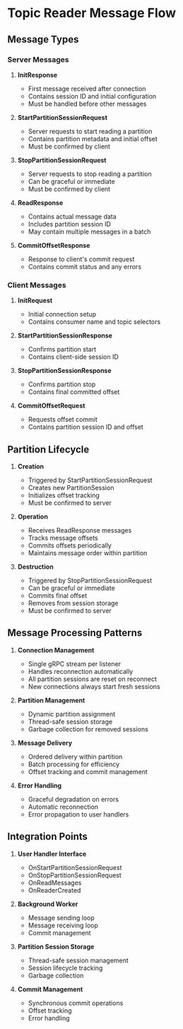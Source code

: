 # Topic Reader Message Flow

## Message Types

### Server Messages
1. **InitResponse**
   - First message received after connection
   - Contains session ID and initial configuration
   - Must be handled before other messages

2. **StartPartitionSessionRequest**
   - Server requests to start reading a partition
   - Contains partition metadata and initial offset
   - Must be confirmed by client

3. **StopPartitionSessionRequest**
   - Server requests to stop reading a partition
   - Can be graceful or immediate
   - Must be confirmed by client

4. **ReadResponse**
   - Contains actual message data
   - Includes partition session ID
   - May contain multiple messages in a batch

5. **CommitOffsetResponse**
   - Response to client's commit request
   - Contains commit status and any errors

### Client Messages
1. **InitRequest**
   - Initial connection setup
   - Contains consumer name and topic selectors

2. **StartPartitionSessionResponse**
   - Confirms partition start
   - Contains client-side session ID

3. **StopPartitionSessionResponse**
   - Confirms partition stop
   - Contains final committed offset

4. **CommitOffsetRequest**
   - Requests offset commit
   - Contains partition session ID and offset

## Partition Lifecycle

1. **Creation**
   - Triggered by StartPartitionSessionRequest
   - Creates new PartitionSession
   - Initializes offset tracking
   - Must be confirmed to server

2. **Operation**
   - Receives ReadResponse messages
   - Tracks message offsets
   - Commits offsets periodically
   - Maintains message order within partition

3. **Destruction**
   - Triggered by StopPartitionSessionRequest
   - Can be graceful or immediate
   - Commits final offset
   - Removes from session storage
   - Must be confirmed to server

## Message Processing Patterns

1. **Connection Management**
   - Single gRPC stream per listener
   - Handles reconnection automatically
   - All partition sessions are reset on reconnect
   - New connections always start fresh sessions

2. **Partition Management**
   - Dynamic partition assignment
   - Thread-safe session storage
   - Garbage collection for removed sessions

3. **Message Delivery**
   - Ordered delivery within partition
   - Batch processing for efficiency
   - Offset tracking and commit management

4. **Error Handling**
   - Graceful degradation on errors
   - Automatic reconnection
   - Error propagation to user handlers

## Integration Points

1. **User Handler Interface**
   - OnStartPartitionSessionRequest
   - OnStopPartitionSessionRequest
   - OnReadMessages
   - OnReaderCreated

2. **Background Worker**
   - Message sending loop
   - Message receiving loop
   - Commit management

3. **Partition Session Storage**
   - Thread-safe session management
   - Session lifecycle tracking
   - Garbage collection

4. **Commit Management**
   - Synchronous commit operations
   - Offset tracking
   - Error handling 